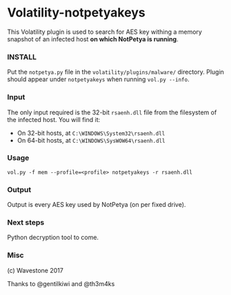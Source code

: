 # Volatility-notpetyakeys
This Volatility plugin is used to search for AES key withing a memory snapshot of an infected host **on which NotPetya is running**.

### INSTALL
Put the `notpetya.py` file in the `volatility/plugins/malware/` directory.
Plugin should appear under `notpetyakeys` when running `vol.py --info`.

### Input
The only input required is the 32-bit `rsaenh.dll` file from the filesystem of the infected host.
You will find it:
* On 32-bit hosts, at `C:\WINDOWS\System32\rsaenh.dll`
* On 64-bit hosts, at `C:\WINDOWS\SysWOW64\rsaenh.dll`

### Usage
```
vol.py -f mem --profile=<profile> notpetyakeys -r rsaenh.dll
```


### Output
Output is every AES key used by NotPetya (on per fixed drive).


### Next steps
Python decryption tool to come.


### Misc
(c) Wavestone 2017

Thanks to @gentilkiwi and @th3m4ks